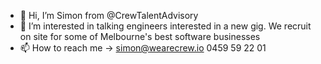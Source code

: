- 👋 Hi, I’m Simon from @CrewTalentAdvisory
- 👀 I’m interested in talking engineers interested in a new gig. We recruit on site for some of Melbourne's best software businesses
- 📫 How to reach me -> simon@wearecrew.io 0459 59 22 01

<!---
CrewTalentAdvisory/CrewTalentAdvisory is a ✨ special ✨ repository because its `README.md` (this file) appears on your GitHub profile.
You can click the Preview link to take a look at your changes.
--->
